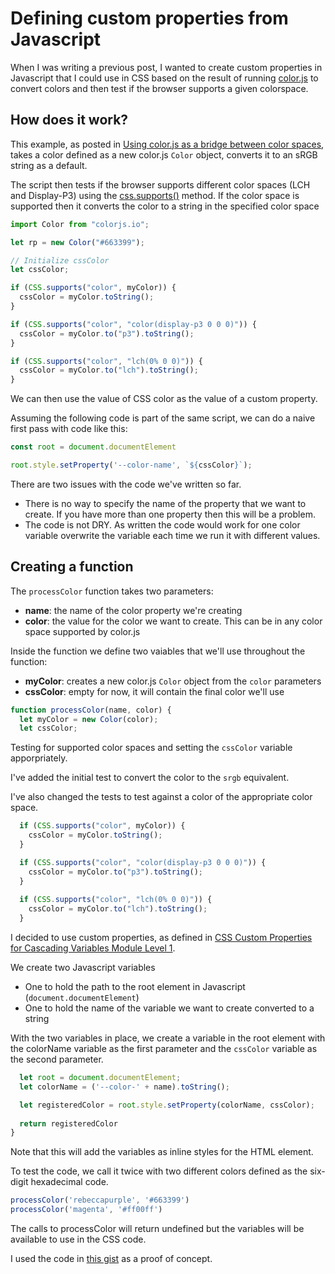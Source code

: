 # Defining custom properties from Javascript

When I was writing a previous post, I wanted to create custom properties in Javascript that I could use in CSS based on the result of running [color.js](https://colorjs.io/) to convert colors and then test if the browser supports a given colorspace.

## How does it work?

This example, as posted in [Using color.js as a bridge between color spaces](https://publishing-project.rivendellweb.net/using-color-js-as-a-bridge-between-color-spaces/), takes a color defined as a new color.js `Color` object, converts it to an sRGB string as a default.

The script then tests if the browser supports different color spaces (LCH and Display-P3) using the [css.supports()](https://developer.mozilla.org/en-US/docs/Web/API/CSS/supports) method. If the color space is supported then it converts the color to a string in the specified color space

```js
import Color from "colorjs.io";

let rp = new Color("#663399");

// Initialize cssColor
let cssColor;

if (CSS.supports("color", myColor)) {
  cssColor = myColor.toString();
}

if (CSS.supports("color", "color(display-p3 0 0 0)")) { 
  cssColor = myColor.to("p3").toString();
}

if (CSS.supports("color", "lch(0% 0 0)")) {
  cssColor = myColor.to("lch").toString();
}
```

We can then use the value of CSS color as the value of a custom property.

Assuming the following code is part of the same script, we can do a naive first pass with code like this:

```js
const root = document.documentElement

root.style.setProperty('--color-name', `${cssColor}`);
```

There are two issues with the code we've written so far.

* There is no way to specify the name of the property that we want to create. If you have more than one property then this will be a problem.
* The code is not DRY. As written the code would work for one color variable overwrite the variable each time we run it with different values.

## Creating a function

The `processColor` function takes two parameters:

* **name**: the name of the color property we're creating
* **color**: the value for the color we want to create. This can be in any color space supported by color.js

Inside the function we define two vaiables that we'll use throughout the function:

* **myColor**: creates a new color.js `Color` object from the `color` parameters
* **cssColor**: empty for now, it will contain the final color we'll use

```js
function processColor(name, color) {
  let myColor = new Color(color);
  let cssColor;
```

Testing for supported color spaces and setting the `cssColor` variable apporpriately.

I've added the initial test to convert the color to the `srgb` equivalent.

I've also changed the tests to test against a color of the appropriate color space.

```js
  if (CSS.supports("color", myColor)) {
    cssColor = myColor.toString();
  }

  if (CSS.supports("color", "color(display-p3 0 0 0)")) { 
    cssColor = myColor.to("p3").toString();
  }
  
  if (CSS.supports("color", "lch(0% 0 0)")) {
    cssColor = myColor.to("lch").toString();
  }
```

I decided to use custom properties, as defined in [CSS Custom Properties for Cascading Variables Module Level 1](https://www.w3.org/TR/css-variables-1/).

We create two Javascript variables

* One to hold the path to the root element in Javascript (`document.documentElement`)
* One to hold the name of the variable we want to create converted to a string

With the two variables in place, we create a variable in the root element with the colorName variable as the first parameter and the `cssColor` variable as the second parameter.

```js
  let root = document.documentElement;
  let colorName = ('--color-' + name).toString();

  let registeredColor = root.style.setProperty(colorName, cssColor);
  
  return registeredColor
}
```

Note that this will add the variables as inline styles for the HTML element.

To test the code, we call it twice with two different colors defined as the six-digit hexadecimal code.

```js
processColor('rebeccapurple', '#663399')
processColor('magenta', '#ff00ff')
```

The calls to processColor will return undefined but the variables will be available to use in the CSS code.

I used the code in [this gist](https://gist.github.com/caraya/d4e81bc332bbf25659e424e52fb67d96) as a proof of concept.
